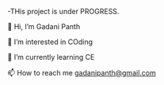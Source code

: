 -THis project is under PROGRESS.

👋 Hi, I’m Gadani Panth

👀 I’m interested in COding

🌱 I’m currently learning CE

📫 How to reach me gadanipanth@gmail.com
